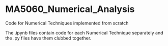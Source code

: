 # MA5060_Numerical_Analysis

Code for Numerical Techniques implemented from scratch

The .ipynb files contain code for each Numerical Technique separately and the .py files have them clubbed together.
